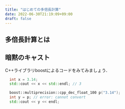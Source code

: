 ```yaml
---
title: "はじめての多倍長計算"
date: 2022-06-30T21:19:09+09:00
draft: false
---
```


## 多倍長計算とは

## 暗黙のキャスト

C++ライブラリboostによるコードをみてみましょう．

```cpp
  int x = 3.14;
  std::cout << x << std::endl; // 3

  boost::multiprecision::cpp_dec_float_100 p("3.14");
  int y = p; // error: cannot convert
  std::cout << y << endl;
```
